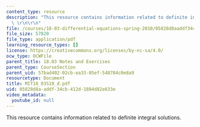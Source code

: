 ```yaml
---
content_type: resource
description: "This resource contains information related to definite integral solutions.\
  \ \r\n\r\n"
file: /courses/18-03-differential-equations-spring-2010/05828d8aaddf34cb412d1884d82e633e_MIT18_03S10_d.pdf
file_size: 57820
file_type: application/pdf
learning_resource_types: []
license: https://creativecommons.org/licenses/by-nc-sa/4.0/
ocw_type: OCWFile
parent_title: 18.03 Notes and Exercises
parent_type: CourseSection
parent_uid: 57bad402-02cb-ea33-05ef-548784c0e8a9
resourcetype: Document
title: MIT18_03S10_d.pdf
uid: 05828d8a-addf-34cb-412d-1884d82e633e
video_metadata:
  youtube_id: null
---
```

This resource contains information related to definite integral solutions. 

